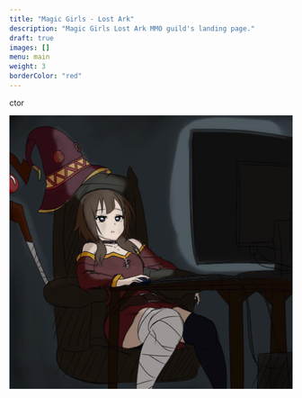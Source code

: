 ```yaml
---
title: "Magic Girls - Lost Ark"
description: "Magic Girls Lost Ark MMO guild's landing page."
draft: true
images: []
menu: main
weight: 3
borderColor: "red"
---
```


ctor

![chair-girl](/images/chair-girl.png)
